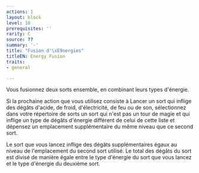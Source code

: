 ```yaml
---
actions: 1
layout: block
level: 10
prerequisites: ''
rarity: C
source: ??
summary: '-'
title: "Fusion d'\xE9nergies"
titleEN: Energy Fusion
traits:
- general

---
```


<p>Vous fusionnez deux sorts ensemble, en combinant leurs types d'énergie.</p>
<p>Si la prochaine action que vous utilisez consiste à Lancer un sort qui inflige des dégâts d'acide, de froid, d'électricité, de feu ou de son, sélectionnez dans votre répertoire de sorts un sort qui n'est pas un tour de magie et qui inflige un type de dégâts d'énergie différent de celui de cette liste et dépensez un emplacement supplémentaire du même niveau que ce second sort.</p>
<p>Le sort que vous lancez inflige des dégâts supplémentaires égaux au niveau de l'emplacement du second sort utilisé. Le total des dégâts du sort est divisé de manière égale entre le type d'énergie du sort que vous lancez et le type d'énergie du deuxième sort.</p>